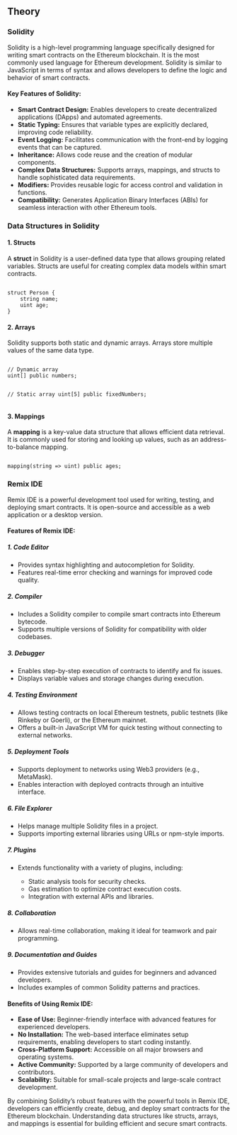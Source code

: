 <h2>Theory</h2>

<h3>Solidity</h3>
<p>
    Solidity is a high-level programming language specifically designed for writing smart contracts on the Ethereum blockchain. It is the most commonly used language for Ethereum development. Solidity is similar to JavaScript in terms of syntax and allows developers to define the logic and behavior of smart contracts.
</p>

<h4>Key Features of Solidity:</h4>
<ul>
    <li><strong>Smart Contract Design:</strong> Enables developers to create decentralized applications (DApps) and automated agreements.</li>
    <li><strong>Static Typing:</strong> Ensures that variable types are explicitly declared, improving code reliability.</li>
    <li><strong>Event Logging:</strong> Facilitates communication with the front-end by logging events that can be captured.</li>
    <li><strong>Inheritance:</strong> Allows code reuse and the creation of modular components.</li>
    <li><strong>Complex Data Structures:</strong> Supports arrays, mappings, and structs to handle sophisticated data requirements.</li>
    <li><strong>Modifiers:</strong> Provides reusable logic for access control and validation in functions.</li>
    <li><strong>Compatibility:</strong> Generates Application Binary Interfaces (ABIs) for seamless interaction with other Ethereum tools.</li>
</ul>

<h3>Data Structures in Solidity</h3>

<h4>1. Structs</h4>
<p>
    A <strong>struct</strong> in Solidity is a user-defined data type that allows grouping related variables. Structs are useful for creating complex data models within smart contracts.
</p>
<pre><code>
struct Person {
    string name;
    uint age;
}
</code></pre>

<h4>2. Arrays</h4>
<p>
    Solidity supports both static and dynamic arrays. Arrays store multiple values of the same data type.
</p>
<pre><code>
// Dynamic array
uint[] public numbers;

// Static array
uint[5] public fixedNumbers;
</code></pre>

<h4>3. Mappings</h4>
<p>
    A <strong>mapping</strong> is a key-value data structure that allows efficient data retrieval. It is commonly used for storing and looking up values, such as an address-to-balance mapping.
</p>
<pre><code>
mapping(string => uint) public ages;
</code></pre>

<h3>Remix IDE</h3>
<p>
    Remix IDE is a powerful development tool used for writing, testing, and deploying smart contracts. It is open-source and accessible as a web application or a desktop version.
</p>

<h4>Features of Remix IDE:</h4>

<h5>1. Code Editor</h5>
<ul>
    <li>Provides syntax highlighting and autocompletion for Solidity.</li>
    <li>Features real-time error checking and warnings for improved code quality.</li>
</ul>

<h5>2. Compiler</h5>
<ul>
    <li>Includes a Solidity compiler to compile smart contracts into Ethereum bytecode.</li>
    <li>Supports multiple versions of Solidity for compatibility with older codebases.</li>
</ul>

<h5>3. Debugger</h5>
<ul>
    <li>Enables step-by-step execution of contracts to identify and fix issues.</li>
    <li>Displays variable values and storage changes during execution.</li>
</ul>

<h5>4. Testing Environment</h5>
<ul>
    <li>Allows testing contracts on local Ethereum testnets, public testnets (like Rinkeby or Goerli), or the Ethereum mainnet.</li>
    <li>Offers a built-in JavaScript VM for quick testing without connecting to external networks.</li>
</ul>

<h5>5. Deployment Tools</h5>
<ul>
    <li>Supports deployment to networks using Web3 providers (e.g., MetaMask).</li>
    <li>Enables interaction with deployed contracts through an intuitive interface.</li>
</ul>

<h5>6. File Explorer</h5>
<ul>
    <li>Helps manage multiple Solidity files in a project.</li>
    <li>Supports importing external libraries using URLs or npm-style imports.</li>
</ul>

<h5>7. Plugins</h5>
<ul>
    <li>Extends functionality with a variety of plugins, including:</li>
    <ul>
        <li>Static analysis tools for security checks.</li>
        <li>Gas estimation to optimize contract execution costs.</li>
        <li>Integration with external APIs and libraries.</li>
    </ul>
</ul>

<h5>8. Collaboration</h5>
<ul>
    <li>Allows real-time collaboration, making it ideal for teamwork and pair programming.</li>
</ul>

<h5>9. Documentation and Guides</h5>
<ul>
    <li>Provides extensive tutorials and guides for beginners and advanced developers.</li>
    <li>Includes examples of common Solidity patterns and practices.</li>
</ul>

<h4>Benefits of Using Remix IDE:</h4>
<ul>
    <li><strong>Ease of Use:</strong> Beginner-friendly interface with advanced features for experienced developers.</li>
    <li><strong>No Installation:</strong> The web-based interface eliminates setup requirements, enabling developers to start coding instantly.</li>
    <li><strong>Cross-Platform Support:</strong> Accessible on all major browsers and operating systems.</li>
    <li><strong>Active Community:</strong> Supported by a large community of developers and contributors.</li>
    <li><strong>Scalability:</strong> Suitable for small-scale projects and large-scale contract development.</li>
</ul>

<p>
    By combining Solidity’s robust features with the powerful tools in Remix IDE, developers can efficiently create, debug, and deploy smart contracts for the Ethereum blockchain. Understanding data structures like structs, arrays, and mappings is essential for building efficient and secure smart contracts.
</p>
